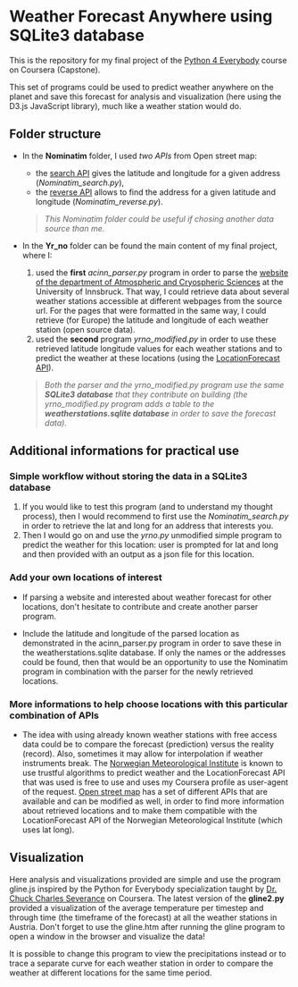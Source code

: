 # Weather Forecast Anywhere using SQLite3 database #

This is the repository for my final project of the [Python 4 Everybody](https://www.coursera.org/learn/python-data-visualization) course on Coursera (Capstone).

This set of programs could be used to predict weather anywhere on the planet and save this forecast for analysis and visualization (here using the D3.js JavaScript library), much like a weather station would do. 

## Folder structure #

- In the **Nominatim** folder, I used _two APIs_ from Open street map:

  * the [search API](https://nominatim.org/release-docs/latest/api/Search/) gives the latitude and longitude for a given address (_Nominatim_search.py_),
  * the [reverse API](https://nominatim.org/release-docs/latest/api/Reverse/) allows to find the address for a given latitude and longitude (_Nominatim_reverse.py_).
  
  > *This Nominatim folder could be useful if chosing another data source than me.*

- In the **Yr_no** folder can be found the main content of my final project, where I:
    1) used the **first** _acinn_parser.py_ program in order to parse the [website of the department of Atmospheric and Cryospheric Sciences](https://acinn-data.uibk.ac.at/) at the University of Innsbruck. That way, I could retrieve data about several weather stations accessible at different webpages from the source url. For the pages that were formatted in the same way, I could retrieve (for Europe) the latitude and longitude of each weather station (open source data).
    2) used the **second** program _yrno_modified.py_ in order to use these retrieved latitude longitude values for each weather stations and to predict the weather at these locations (using the [LocationForecast API](https://developer.yr.no/doc/locationforecast/HowTO/)).

  > _Both the parser and the yrno_modified.py program use the same **_SQLite3 database_** that they contribute on building (the yrno_modified.py program adds a table to the **weatherstations.sqlite database** in order to save the forecast data)._


## Additional informations for practical use #

### Simple workflow without storing the data in a SQLite3 database ###

  1) If you would like to test this program (and to understand my thought process), then I would recommend to first use the _Nominatim_search.py_ in order to retrieve the lat and long for an address that interests you.
  2) Then I would go on and use the _yrno.py_ unmodified simple program to predict the weather for this location: user is prompted for lat and long and then provided with an output as a json file for this location.

### Add your own locations of interest ###

  * If parsing a website and interested about weather forecast for other locations, don't hesitate to contribute and create another parser program. 

  * Include the latitude and longitude of the parsed location as demonstrated in the acinn_parser.py program in order to save these in the weatherstations.sqlite database. If only the names or the addresses could be found, then that would be an opportunity to use the Nominatim program in combination with the parser for the newly retrieved locations. 

### More informations to help choose locations with this particular combination of APIs ###

  * The idea with using already known weather stations with free access data could be to compare the forecast (prediction) versus the reality (record). Also, sometimes it may allow for interpolation if weather instruments break. The [Norwegian Meteorological Institute](https://www.yr.no/en) is known to use trustful algorithms to predict weather and the LocationForecast API that was used is free to use and uses my Coursera profile as user-agent of the request. [Open street map](https://www.openstreetmap.org/) has a set of different APIs that are available and can be modified as well, in order to find more information about retrieved locations and to make them compatible with the LocationForecast API of the Norwegian Meteorological Institute (which uses lat long). 

## Visualization #

Here analysis and visualizations provided are simple and use the program gline.js inspired by the Python for Everybody specialization taught by [Dr. Chuck Charles Severance](https://online.dr-chuck.com/) on Coursera. The latest version of the **gline2.py** provided a visualization of the average temperature per timestep and through time (the timeframe of the forecast) at all the weather stations in Austria. Don't forget to use the gline.htm after running the gline program to open a window in the browser and visualize the data!

It is possible to change this program to view the precipitations instead or to trace a separate curve for each weather station in order to compare the weather at different locations for the same time period.
